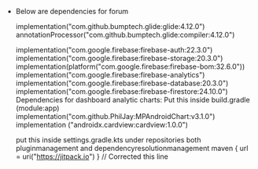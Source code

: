 - Below are dependencies for forum

    implementation("com.github.bumptech.glide:glide:4.12.0")
    annotationProcessor("com.github.bumptech.glide:compiler:4.12.0")

    implementation("com.google.firebase:firebase-auth:22.3.0")
    implementation("com.google.firebase:firebase-storage:20.3.0")
    implementation(platform("com.google.firebase:firebase-bom:32.6.0"))
    implementation("com.google.firebase:firebase-analytics")
    implementation("com.google.firebase:firebase-database:20.3.0")
    implementation("com.google.firebase:firebase-firestore:24.10.0")
    Dependencies for dashboard analytic charts:
    Put this inside build.gradle (module:app)
    implementation("com.github.PhilJay:MPAndroidChart:v3.1.0")
    implementation ("androidx.cardview:cardview:1.0.0")

    put this inside settings.gradle.kts under repositories both pluginmanagement and dependencyresolutionmanagement
   maven { url = uri("https://jitpack.io") } // Corrected this line
